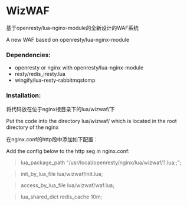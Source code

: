 # WizWAF

基于openresty/lua-nginx-module的全新设计的WAF系统

A new WAF based on openresty/lua-nginx-module

### Dependencies:

- openresty or nginx with openresty/lua-nginx-module
- resty/redis_iresty.lua
- wingify/lua-resty-rabbitmqstomp


### Installation:

将代码放在位于nginx根目录下的lua/wizwaf/下

Put the code into the directory lua/wizwaf/ which is located in the root directory of the nginx

在nginx.conf的http段中添加如下配置：

Add the config below to the http seg in nginx.conf:

> lua_package_path "/usr/local/openresty/nginx/lua/wizwaf/?.lua;;";

> init_by_lua_file lua/wizwaf/init.lua;

> access_by_lua_file lua/wizwaf/waf.lua;

> lua_shared_dict redis_cache 10m;
